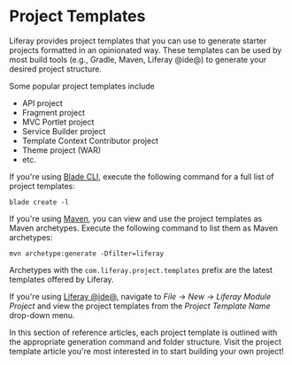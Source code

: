 # Project Templates

Liferay provides project templates that you can use to generate starter projects
formatted in an opinionated way. These templates can be used by most build tools
(e.g., Gradle, Maven, Liferay @ide@) to generate your desired project structure.

Some popular project templates include

- API project
- Fragment project
- MVC Portlet project
- Service Builder project
- Template Context Contributor project
- Theme project (WAR)
- etc.

If you're using [Blade CLI](/develop/tutorials/-/knowledge_base/7-0/blade-cli),
execute the following command for a full list of project templates:

    blade create -l

If you're using [Maven](/develop/tutorials/-/knowledge_base/7-0/maven), you can
view and use the project templates as Maven archetypes. Execute the following
command to list them as Maven archetypes:

    mvn archetype:generate -Dfilter=liferay

Archetypes with the `com.liferay.project.templates` prefix are the latest
templates offered by Liferay.

If you're using
[Liferay @ide@](/develop/tutorials/-/knowledge_base/7-0/liferay-ide), navigate
to *File* &rarr; *New* &rarr; *Liferay Module Project* and view the project
templates from the *Project Template Name* drop-down menu.

In this section of reference articles, each project template is outlined with
the appropriate generation command and folder structure. Visit the project
template article you're most interested in to start building your own project!